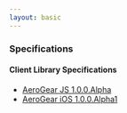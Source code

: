```yaml
---
layout: basic
---
```


### Specifications

#### Client Library Specifications

* [AeroGear JS 1.0.0.Alpha](aerogear-js)
* [AeroGear iOS 1.0.0.Alpha1](aerogear-ios)
